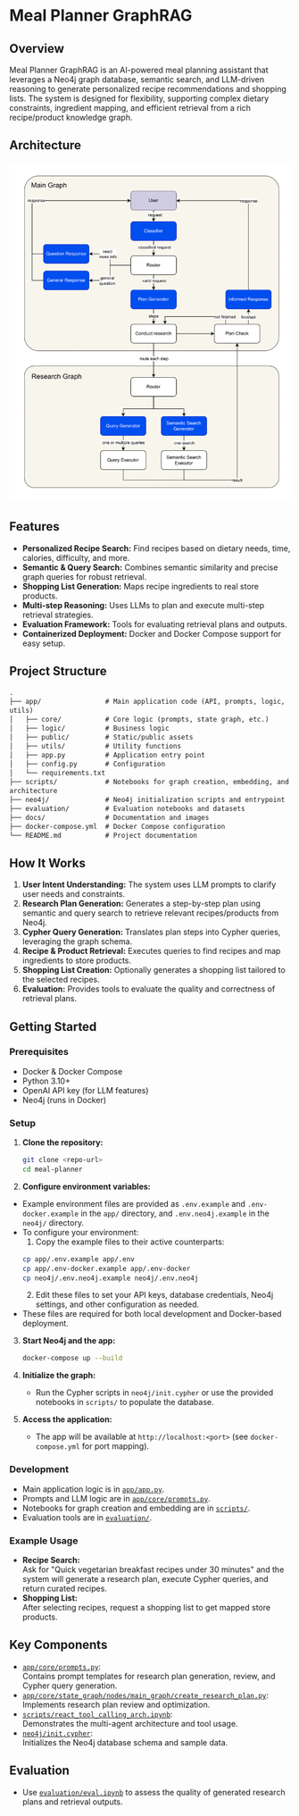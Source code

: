 # Meal Planner GraphRAG

## Overview

Meal Planner GraphRAG is an AI-powered meal planning assistant that leverages a Neo4j graph database, semantic search, and LLM-driven reasoning to generate personalized recipe recommendations and shopping lists. The system is designed for flexibility, supporting complex dietary constraints, ingredient mapping, and efficient retrieval from a rich recipe/product knowledge graph.

## Architecture
![Architecture](docs/images/architecture.png)

## Features

- **Personalized Recipe Search:** Find recipes based on dietary needs, time, calories, difficulty, and more.
- **Semantic & Query Search:** Combines semantic similarity and precise graph queries for robust retrieval.
- **Shopping List Generation:** Maps recipe ingredients to real store products.
- **Multi-step Reasoning:** Uses LLMs to plan and execute multi-step retrieval strategies.
- **Evaluation Framework:** Tools for evaluating retrieval plans and outputs.
- **Containerized Deployment:** Docker and Docker Compose support for easy setup.

## Project Structure

```
.
├── app/                # Main application code (API, prompts, logic, utils)
│   ├── core/           # Core logic (prompts, state graph, etc.)
│   ├── logic/          # Business logic
│   ├── public/         # Static/public assets
│   ├── utils/          # Utility functions
│   ├── app.py          # Application entry point
│   ├── config.py       # Configuration
│   └── requirements.txt
├── scripts/            # Notebooks for graph creation, embedding, and architecture
├── neo4j/              # Neo4j initialization scripts and entrypoint
├── evaluation/         # Evaluation notebooks and datasets
├── docs/               # Documentation and images
├── docker-compose.yml  # Docker Compose configuration
└── README.md           # Project documentation
```

## How It Works

1. **User Intent Understanding:** The system uses LLM prompts to clarify user needs and constraints.
2. **Research Plan Generation:** Generates a step-by-step plan using semantic and query search to retrieve relevant recipes/products from Neo4j.
3. **Cypher Query Generation:** Translates plan steps into Cypher queries, leveraging the graph schema.
4. **Recipe & Product Retrieval:** Executes queries to find recipes and map ingredients to store products.
5. **Shopping List Creation:** Optionally generates a shopping list tailored to the selected recipes.
6. **Evaluation:** Provides tools to evaluate the quality and correctness of retrieval plans.

## Getting Started

### Prerequisites

- Docker & Docker Compose
- Python 3.10+
- OpenAI API key (for LLM features)
- Neo4j (runs in Docker)

### Setup

1. **Clone the repository:**
   ```sh
   git clone <repo-url>
   cd meal-planner
   ```

2. **Configure environment variables:**
  - Example environment files are provided as `.env.example` and `.env-docker.example` in the `app/` directory, and `.env.neo4j.example` in the `neo4j/` directory.
  - To configure your environment:
    1. Copy the example files to their active counterparts:
      ```sh
      cp app/.env.example app/.env
      cp app/.env-docker.example app/.env-docker
      cp neo4j/.env.neo4j.example neo4j/.env.neo4j
      ```
    2. Edit these files to set your API keys, database credentials, Neo4j settings, and other configuration as needed.
  - These files are required for both local development and Docker-based deployment.


3. **Start Neo4j and the app:**
   ```sh
   docker-compose up --build
   ```

4. **Initialize the graph:**
   - Run the Cypher scripts in `neo4j/init.cypher` or use the provided notebooks in `scripts/` to populate the database.

5. **Access the application:**
   - The app will be available at `http://localhost:<port>` (see `docker-compose.yml` for port mapping).

### Development

- Main application logic is in [`app/app.py`](app/app.py).
- Prompts and LLM logic are in [`app/core/prompts.py`](app/core/prompts.py).
- Notebooks for graph creation and embedding are in [`scripts/`](scripts/).
- Evaluation tools are in [`evaluation/`](evaluation/).

### Example Usage

- **Recipe Search:**  
  Ask for "Quick vegetarian breakfast recipes under 30 minutes" and the system will generate a research plan, execute Cypher queries, and return curated recipes.
- **Shopping List:**  
  After selecting recipes, request a shopping list to get mapped store products.

## Key Components

- [`app/core/prompts.py`](app/core/prompts.py):  
  Contains prompt templates for research plan generation, review, and Cypher query generation.
- [`app/core/state_graph/nodes/main_graph/create_research_plan.py`](app/core/state_graph/nodes/main_graph/create_research_plan.py):  
  Implements research plan review and optimization.
- [`scripts/react_tool_calling_arch.ipynb`](scripts/react_tool_calling_arch.ipynb):  
  Demonstrates the multi-agent architecture and tool usage.
- [`neo4j/init.cypher`](neo4j/init.cypher):  
  Initializes the Neo4j database schema and sample data.

## Evaluation

- Use [`evaluation/eval.ipynb`](evaluation/eval.ipynb) to assess the quality of generated research plans and retrieval outputs.